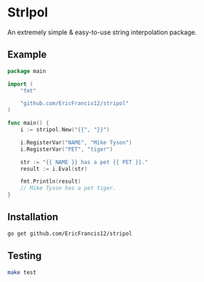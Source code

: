 # StrIpol

An extremely simple & easy-to-use string interpolation package.

## Example

```go
package main

import (
    "fmt"

    "github.com/EricFrancis12/stripol"
)

func main() {
    i := stripol.New("{{", "}}")

    i.RegisterVar("NAME", "Mike Tyson")
    i.RegisterVar("PET", "tiger")

    str := "{{ NAME }} has a pet {{ PET }}."
    result := i.Eval(str)

    fmt.Println(result)
    // Mike Tyson has a pet tiger.
}
```

## Installation

```bash
go get github.com/EricFrancis12/stripol
```

## Testing

```bash
make test
```
